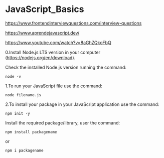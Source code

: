 # JavaScript_Basics

https://www.frontendinterviewquestions.com/interview-questions

https://www.aprendejavascript.dev/

https://www.youtube.com/watch?v=8aGhZQkoFbQ

0.Install Node.js LTS version in your computer (https://nodejs.org/en/download).

Check the installed Node.js version running the command:
```
node -v
```
1.To run your JavaScript file use the command:
```
node filename.js
```

2.To install your package in your JavaScript application use the command: 

```
npm init -y
```

Install the required package/library, user the command:

```
npm install packagename
```
or
```
npm i packagename
```
